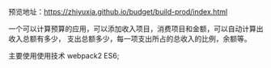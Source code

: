 预览地址：https://zhiyuxia.github.io/budget/build-prod/index.html

一个可以计算预算的应用，可以添加收入项目，消费项目和金额，可以自动计算出收入总额有多少，
支出总额多少，每一项支出所占的总收入的比例，余额等。

主要使用使用技术 webpack2 ES6;